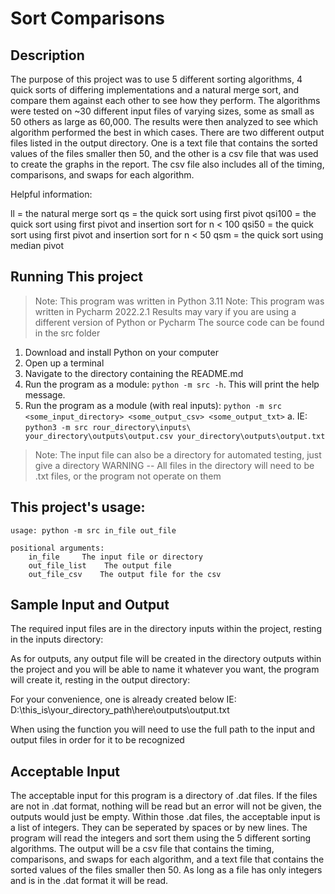 # Sort Comparisons

## Description
The purpose of this project was to use 5 different sorting algorithms, 4 quick sorts of differing implementations and a
natural merge sort, and compare them against each other to see how they perform. The algorithms were tested on
~30 different input files of varying sizes, some as small as 50 others as large as 60,000. The results were then
analyzed to see which algorithm performed the best in which cases. There are two different output files listed in the
output directory. One is a text file that contains the sorted values of the files smaller then 50, and the other is a 
csv file that was used to create the graphs in the report. The csv file also includes all of the timing, comparisons,
and swaps for each algorithm. 

Helpful information:

ll = the natural merge sort
qs = the quick sort using first pivot
qsi100 = the quick sort using first pivot and insertion sort for n < 100
qsi50 = the quick sort using first pivot and insertion sort for n < 50
qsm = the quick sort using median pivot

## Running This project

> Note: This program was written in Python 3.11
> Note: This program was written in Pycharm 2022.2.1
> Results may vary if you are using a different version of Python or Pycharm
> The source code can be found in the src folder

1. Download and install Python on your computer
2. Open up a terminal
3. Navigate to the directory containing the README.md
4. Run the program as a module: `python -m src -h`. This will print the help message.
5. Run the program as a module (with real inputs): `python -m src <some_input_directory> <some_output_csv> <some_output_txt>`
   a. IE: `python3 -m src rour_directory\inputs\ your_directory\outputs\output.csv your_directory\outputs\output.txt`
> Note: The input file can also be a directory for automated testing, just give a directory
> WARNING -- All files in the directory will need to be .txt files, or the program not operate on them



## This project's usage:

```commandline
usage: python -m src in_file out_file

positional arguments:
    in_file     The input file or directory
    out_file_list    The output file
    out_file_csv    The output file for the csv
```

## Sample Input and Output

The required input files are in the directory inputs within the project, resting in the inputs directory:



As for outputs, any output file will be created in the directory outputs within the project
and you will be able to name it whatever you want, the program will create it, resting in the output directory:
 
For your convenience, one is already created below
IE: D:\this_is\your_directory_path\here\outputs\output.txt


When using the function you will need to use the full path to the input and output files
in order for it to be recognized

## Acceptable Input

The acceptable input for this program is a directory of .dat files. If the files are not in .dat format, nothing will be 
read but an error will not be given, the outputs would just be empty. Within those .dat files, the acceptable input is
a list of integers. They can be seperated by spaces or by new lines. The program will read the integers and sort them
using the 5 different sorting algorithms. The output will be a csv file that contains the timing, comparisons, and swaps
for each algorithm, and a text file that contains the sorted values of the files smaller then 50. As long as a file has
only integers and is in the .dat format it will be read.
